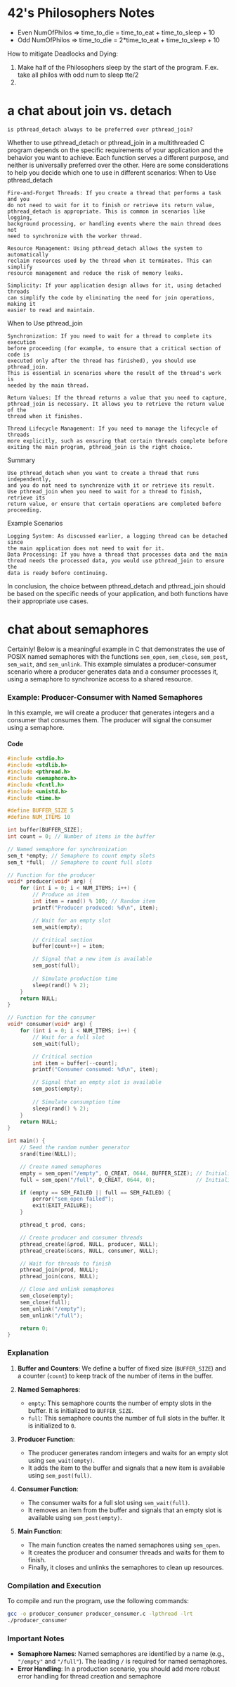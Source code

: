 # 42's Philosophers Notes

-  Even NumOfPhilos => time_to_die = time_to_eat + time_to_sleep + 10
-  Odd NumOfPhilos => time_to_die = 2*time_to_eat + time_to_sleep + 10

How to mitigate Deadlocks and Dying:
1) Make half of the Philosophers sleep by the start of the program. F.ex. take
   all philos with odd num to sleep tte/2
2) 

# a chat about join vs. detach

    is pthread_detach always to be preferred over pthread_join?

Whether to use pthread_detach or pthread_join in a multithreaded C program
depends on the specific requirements of your application and the behavior you
want to achieve. Each function serves a different purpose, and neither is
universally preferred over the other. Here are some considerations to help you
decide which one to use in different scenarios:
When to Use pthread_detach

    Fire-and-Forget Threads: If you create a thread that performs a task and you
    do not need to wait for it to finish or retrieve its return value,
    pthread_detach is appropriate. This is common in scenarios like logging,
    background processing, or handling events where the main thread does not
    need to synchronize with the worker thread.

    Resource Management: Using pthread_detach allows the system to automatically
    reclaim resources used by the thread when it terminates. This can simplify
    resource management and reduce the risk of memory leaks.

    Simplicity: If your application design allows for it, using detached threads
    can simplify the code by eliminating the need for join operations, making it
    easier to read and maintain.

When to Use pthread_join

    Synchronization: If you need to wait for a thread to complete its execution
    before proceeding (for example, to ensure that a critical section of code is
    executed only after the thread has finished), you should use pthread_join.
    This is essential in scenarios where the result of the thread's work is
    needed by the main thread.

    Return Values: If the thread returns a value that you need to capture,
    pthread_join is necessary. It allows you to retrieve the return value of the
    thread when it finishes.

    Thread Lifecycle Management: If you need to manage the lifecycle of threads
    more explicitly, such as ensuring that certain threads complete before
    exiting the main program, pthread_join is the right choice.

Summary

    Use pthread_detach when you want to create a thread that runs independently,
    and you do not need to synchronize with it or retrieve its result.
    Use pthread_join when you need to wait for a thread to finish, retrieve its
    return value, or ensure that certain operations are completed before
    proceeding.

Example Scenarios

    Logging System: As discussed earlier, a logging thread can be detached since
    the main application does not need to wait for it.
    Data Processing: If you have a thread that processes data and the main
    thread needs the processed data, you would use pthread_join to ensure the
    data is ready before continuing.

In conclusion, the choice between pthread_detach and pthread_join should be
based on the specific needs of your application, and both functions have their
appropriate use cases.

# chat about semaphores

Certainly! Below is a meaningful example in C that demonstrates the use of POSIX named semaphores with the functions `sem_open`, `sem_close`, `sem_post`, `sem_wait`, and `sem_unlink`. This example simulates a producer-consumer scenario where a producer generates data and a consumer processes it, using a semaphore to synchronize access to a shared resource.

### Example: Producer-Consumer with Named Semaphores

In this example, we will create a producer that generates integers and a consumer that consumes them. The producer will signal the consumer using a semaphore.

#### Code

```c
#include <stdio.h>
#include <stdlib.h>
#include <pthread.h>
#include <semaphore.h>
#include <fcntl.h>
#include <unistd.h>
#include <time.h>

#define BUFFER_SIZE 5
#define NUM_ITEMS 10

int buffer[BUFFER_SIZE];
int count = 0; // Number of items in the buffer

// Named semaphore for synchronization
sem_t *empty; // Semaphore to count empty slots
sem_t *full;  // Semaphore to count full slots

// Function for the producer
void* producer(void* arg) {
    for (int i = 0; i < NUM_ITEMS; i++) {
        // Produce an item
        int item = rand() % 100; // Random item
        printf("Producer produced: %d\n", item);

        // Wait for an empty slot
        sem_wait(empty);

        // Critical section
        buffer[count++] = item;

        // Signal that a new item is available
        sem_post(full);
        
        // Simulate production time
        sleep(rand() % 2);
    }
    return NULL;
}

// Function for the consumer
void* consumer(void* arg) {
    for (int i = 0; i < NUM_ITEMS; i++) {
        // Wait for a full slot
        sem_wait(full);

        // Critical section
        int item = buffer[--count];
        printf("Consumer consumed: %d\n", item);

        // Signal that an empty slot is available
        sem_post(empty);
        
        // Simulate consumption time
        sleep(rand() % 2);
    }
    return NULL;
}

int main() {
    // Seed the random number generator
    srand(time(NULL));

    // Create named semaphores
    empty = sem_open("/empty", O_CREAT, 0644, BUFFER_SIZE); // Initialize to BUFFER_SIZE
    full = sem_open("/full", O_CREAT, 0644, 0);             // Initialize to 0

    if (empty == SEM_FAILED || full == SEM_FAILED) {
        perror("sem_open failed");
        exit(EXIT_FAILURE);
    }

    pthread_t prod, cons;

    // Create producer and consumer threads
    pthread_create(&prod, NULL, producer, NULL);
    pthread_create(&cons, NULL, consumer, NULL);

    // Wait for threads to finish
    pthread_join(prod, NULL);
    pthread_join(cons, NULL);

    // Close and unlink semaphores
    sem_close(empty);
    sem_close(full);
    sem_unlink("/empty");
    sem_unlink("/full");

    return 0;
}
```

### Explanation

1. **Buffer and Counters**: We define a buffer of fixed size (`BUFFER_SIZE`) and a counter (`count`) to keep track of the number of items in the buffer.

2. **Named Semaphores**:
   - `empty`: This semaphore counts the number of empty slots in the buffer. It is initialized to `BUFFER_SIZE`.
   - `full`: This semaphore counts the number of full slots in the buffer. It is initialized to `0`.

3. **Producer Function**:
   - The producer generates random integers and waits for an empty slot using `sem_wait(empty)`.
   - It adds the item to the buffer and signals that a new item is available using `sem_post(full)`.

4. **Consumer Function**:
   - The consumer waits for a full slot using `sem_wait(full)`.
   - It removes an item from the buffer and signals that an empty slot is available using `sem_post(empty)`.

5. **Main Function**:
   - The main function creates the named semaphores using `sem_open`.
   - It creates the producer and consumer threads and waits for them to finish.
   - Finally, it closes and unlinks the semaphores to clean up resources.

### Compilation and Execution

To compile and run the program, use the following commands:

```bash
gcc -o producer_consumer producer_consumer.c -lpthread -lrt
./producer_consumer
```

### Important Notes

- **Semaphore Names**: Named semaphores are identified by a name (e.g., `"/empty"` and `"/full"`). The leading `/` is required for named semaphores.
- **Error Handling**: In a production scenario, you should add more robust error handling for thread creation and semaphore
